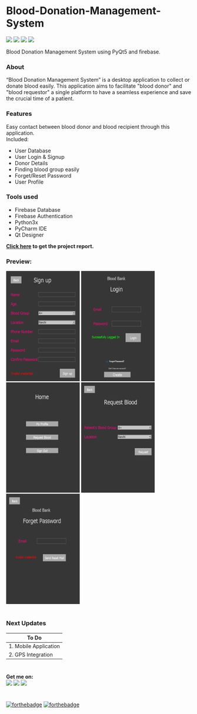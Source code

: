 # Blood-Donation-Management-System
![](https://img.shields.io/badge/python-3.x-blue?logo=python&logoColor=yellow&labelColor=black)
![](https://img.shields.io/badge/License-MIT-green?labelColor=black)
![](https://img.shields.io/badge/Tag-v1.0.1-blue?labelColor=black)
![](https://img.shields.io/badge/Platfrom-desktop-green?labelColor=black)



Blood Donation Management System using PyQt5 and firebase.

### About
“Blood Donation Management System” is a desktop application to collect or donate blood easily. This application aims to facilitate "blood donor" and "blood requestor" a single platform to have a seamless experience and save the crucial time of a patient.

### Features
Easy contact between blood donor and blood recipient through this application.<br>
Included:
- User Database
- User Login & Signup
- Donor Details
- Finding blood group easily
- Forget/Reset Password
- User Profile
       
### Tools used
- Firebase Database
- Firebase Authentication
- Python3x
- PyCharm IDE
- Qt Designer

**[Click here](https://github.com/ayushkumar-25/Blood-Donation-Management-System/blob/main/Sample/project%20expo%20final.pdf) to get the project report.** <br>

### Preview:
<img src="https://github.com/ayushkumar-25/Blood-Donation-Management-System/blob/main/UI/createacc.png?raw=true" alt="Splash Screen" width="200" height="300"/> <img
src="https://github.com/ayushkumar-25/Blood-Donation-Management-System/blob/main/UI/login.png?raw=true" alt="Splash Screen" width="200" height="300"/>
<img src="https://github.com/ayushkumar-25/Blood-Donation-Management-System/blob/main/UI/home.png?raw=true" alt="Splash Screen" width="200" height="300"/>
<img src="https://github.com/ayushkumar-25/Blood-Donation-Management-System/blob/main/UI/requestblood.png?raw=true" alt="Splash Screen" width="200" height="300"/>
<img src="https://github.com/ayushkumar-25/Blood-Donation-Management-System/blob/main/UI/resetpass.png?raw=true" alt="Splash Screen" width="200" height="300"/>


#

### Next Updates 

| To Do                     |
|---------------------------|
| 1. Mobile Application     |
| 2. GPS Integration        |

#

**Get me on:** <br>
[![](https://img.shields.io/badge/LinkedIn-ayushkumar25-blue?logo=Linkedin&logoColor=blue&labelColor=black)](https://www.linkedin.com/in/ayushkumar25/)
[![](https://img.shields.io/badge/Gmail-ayush2608%40gmail.com-red?logo=Gmail&logoColor=Red&labelColor=black)](mailto:ayush2608@gmail.com)
[![](https://img.shields.io/badge/Telegram-ayushkumar25-blue?logo=Telegram&labelColor=black)](https://t.me/ayushkumar25) <br>

#
[![forthebadge](https://forthebadge.com/images/badges/built-with-love.svg)](https://forthebadge.com)
[![forthebadge](https://forthebadge.com/images/badges/made-with-python.svg)](https://forthebadge.com)


